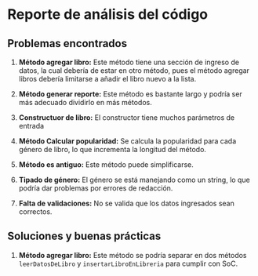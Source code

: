 # Reporte de análisis del código

## Problemas encontrados

1. **Método agregar libro:** Este método tiene una sección de ingreso de datos, la cual debería de estar en otro método, pues el método agregar libros debería limitarse a añadir el libro nuevo a la lista.

2. **Método generar reporte:** Este método es bastante largo y podría ser más adecuado dividirlo en más métodos.

3. **Constructuor de libro:** El constructor tiene muchos parámetros de entrada

4. **Método Calcular popularidad:** Se calcula la popularidad para cada género de libro, lo que incrementa la longitud del método.

5. **Método es antiguo:** Este método puede simplificarse.

6. **Tipado de género:** El género se está manejando como un string, lo que podría dar problemas por errores de redacción.

7. **Falta de validaciones:** No se valida que los datos ingresados sean correctos.

## Soluciones y buenas prácticas

1. **Método agregar libro:** Este método se podría separar en dos métodos `leerDatosDeLibro` y `insertarLibroEnLibreria` para cumplir con SoC.
